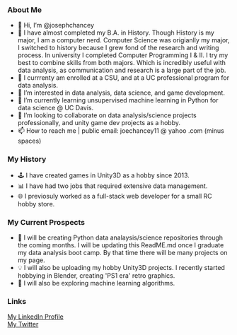 ### About Me
- 👋 Hi, I’m @josephchancey
- 📜 I have almost completed my B.A. in History. Though History is my major, I am a computer nerd. Computer Science was origianlly my major, I switched to history because I grew fond of the research and writing process. In university I completed Computer Programming I & II. I try my best to combine skills from both majors. Which is incredibly useful with data analysis, as communication and research is a large part of the job.
- 🏫 I currrenty am enrolled at a CSU, and at a UC professional program for data analysis.
- 👀 I’m interested in data analysis, data science, and game development.
- 🌱 I’m currently learning unsupervised machine learning in Python for data science @ UC Davis.
- 💞️ I’m looking to collaborate on data analysis/science projects professionally, and unity game dev projects as a hobby. 
- 📫 How to reach me | public email: joechancey11 @ yahoo .com (minus spaces)  

### My History
- 🕹️ I have created games in Unity3D as a hobby since 2013.
- 📊 I have had two jobs that required extensive data management.
- 🌐 I previosuly worked as a full-stack web developer for a small RC hobby store. 

### My Current Prospects
- 🤔 I will be creating Python data analaysis/science repositories through the coming months. I will be updating this ReadME.md once I graduate my data analysis boot camp. By that time there will be many projects on my page.
- 💡 I will also be uploading my hobby Unity3D projects. I recently started hobbying in Blender, creating 'PS1 era' retro graphics.
- 🤖 I will also be exploring machine learning algorithms. 

### Links
[My LinkedIn Profile](https://www.linkedin.com/in/joseph-chancey)   
[My Twitter](https://twitter.com/JoeChancey_11)

<!---
josephchancey/josephchancey is a ✨ special ✨ repository because its `README.md` (this file) appears on your GitHub profile.
You can click the Preview link to take a look at your changes.
--->
